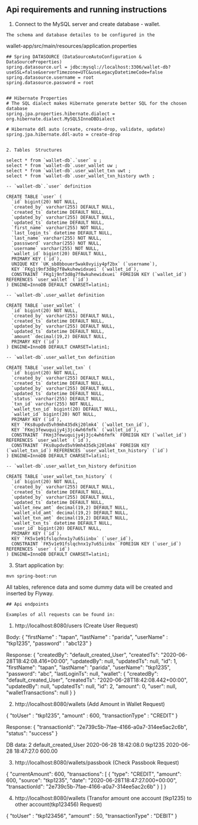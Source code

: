 ## Api requirements and running instructions
1. Connect to the MySQL server and create database -  wallet.

 ```
The schema and database detailes to be configured in the
``` 
wallet-app/src/main/resources/application.properties
```
## Spring DATASOURCE (DataSourceAutoConfiguration & DataSourceProperties)
spring.datasource.url = jdbc:mysql://localhost:3306/wallet-db?useSSL=false&serverTimezone=UTC&useLegacyDatetimeCode=false
spring.datasource.username = root
spring.datasource.password = root


## Hibernate Properties
# The SQL dialect makes Hibernate generate better SQL for the chosen database
spring.jpa.properties.hibernate.dialect = org.hibernate.dialect.MySQL5InnoDBDialect

# Hibernate ddl auto (create, create-drop, validate, update)
spring.jpa.hibernate.ddl-auto = create-drop


2. Tables  Structures

select * from `wallet-db`.`user` u ;
select * from `wallet-db`.user_wallet uw ;
select * from `wallet-db`.user_wallet_txn uwt ;
select * from `wallet-db`.user_wallet_txn_history uwth ;

-- `wallet-db`.`user` definition

CREATE TABLE `user` (
  `id` bigint(20) NOT NULL,
  `created_by` varchar(255) DEFAULT NULL,
  `created_ts` datetime DEFAULT NULL,
  `updated_by` varchar(255) DEFAULT NULL,
  `updated_ts` datetime DEFAULT NULL,
  `first_name` varchar(255) NOT NULL,
  `last_login_ts` datetime DEFAULT NULL,
  `last_name` varchar(255) NOT NULL,
  `passsword` varchar(255) NOT NULL,
  `username` varchar(255) NOT NULL,
  `wallet_id` bigint(20) DEFAULT NULL,
  PRIMARY KEY (`id`),
  UNIQUE KEY `UK_sb8bbouer5wak8vyiiy4pf2bx` (`username`),
  KEY `FKg1j9nf3d8g7f8wkuhewidxuei` (`wallet_id`),
  CONSTRAINT `FKg1j9nf3d8g7f8wkuhewidxuei` FOREIGN KEY (`wallet_id`) REFERENCES `user_wallet` (`id`)
) ENGINE=InnoDB DEFAULT CHARSET=latin1;

-- `wallet-db`.user_wallet definition

CREATE TABLE `user_wallet` (
  `id` bigint(20) NOT NULL,
  `created_by` varchar(255) DEFAULT NULL,
  `created_ts` datetime DEFAULT NULL,
  `updated_by` varchar(255) DEFAULT NULL,
  `updated_ts` datetime DEFAULT NULL,
  `amount` decimal(19,2) DEFAULT NULL,
  PRIMARY KEY (`id`)
) ENGINE=InnoDB DEFAULT CHARSET=latin1;

-- `wallet-db`.user_wallet_txn definition

CREATE TABLE `user_wallet_txn` (
  `id` bigint(20) NOT NULL,
  `created_by` varchar(255) DEFAULT NULL,
  `created_ts` datetime DEFAULT NULL,
  `updated_by` varchar(255) DEFAULT NULL,
  `updated_ts` datetime DEFAULT NULL,
  `status` varchar(255) DEFAULT NULL,
  `txn_id` varchar(255) NOT NULL,
  `wallet_txn_id` bigint(20) DEFAULT NULL,
  `wallet_id` bigint(20) NOT NULL,
  PRIMARY KEY (`id`),
  KEY `FKs8updvd5vh9mh435dkj20lmk4` (`wallet_txn_id`),
  KEY `FKmj3fewuquijy4j3jc4wh6fmfk` (`wallet_id`),
  CONSTRAINT `FKmj3fewuquijy4j3jc4wh6fmfk` FOREIGN KEY (`wallet_id`) REFERENCES `user_wallet` (`id`),
  CONSTRAINT `FKs8updvd5vh9mh435dkj20lmk4` FOREIGN KEY (`wallet_txn_id`) REFERENCES `user_wallet_txn_history` (`id`)
) ENGINE=InnoDB DEFAULT CHARSET=latin1;

-- `wallet-db`.user_wallet_txn_history definition

CREATE TABLE `user_wallet_txn_history` (
  `id` bigint(20) NOT NULL,
  `created_by` varchar(255) DEFAULT NULL,
  `created_ts` datetime DEFAULT NULL,
  `updated_by` varchar(255) DEFAULT NULL,
  `updated_ts` datetime DEFAULT NULL,
  `wallet_new_amt` decimal(19,2) DEFAULT NULL,
  `wallet_old_amt` decimal(19,2) DEFAULT NULL,
  `wallet_txn_amt` decimal(19,2) DEFAULT NULL,
  `wallet_txn_ts` datetime DEFAULT NULL,
  `user_id` bigint(20) DEFAULT NULL,
  PRIMARY KEY (`id`),
  KEY `FK5v1e91fslqchnx1y7u65iinbx` (`user_id`),
  CONSTRAINT `FK5v1e91fslqchnx1y7u65iinbx` FOREIGN KEY (`user_id`) REFERENCES `user` (`id`)
) ENGINE=InnoDB DEFAULT CHARSET=latin1;

``` 
3. Start application by:
``` 
mvn spring-boot:run
``` 
All tables, reference data and some dummy data will be created and inserted by Flyway.

``` 
## Api endpoints

Examples of all requests can be found in:
``` 

1. http://localhost:8080/users  (Create User Request)

Body:
{
	"firstName" : "tapan",
	"lastName" : "parida",
	"userName" : "tkp1235",
	"password" : "abc123"
}

Response:
{
    "createdBy": "default_created_User",
    "createdTs": "2020-06-28T18:42:08.416+00:00",
    "updatedBy": null,
    "updatedTs": null,
    "id": 1,
    "firstName": "tapan",
    "lastName": "parida",
    "userName": "tkp1235",
    "password": "abc",
    "lastLoginTs": null,
    "wallet": {
        "createdBy": "default_created_User",
        "createdTs": "2020-06-28T18:42:08.442+00:00",
        "updatedBy": null,
        "updatedTs": null,
        "id": 2,
        "amount": 0,
        "user": null,
        "walletTransactions": null
    }
}

2. http://localhost:8080/wallets (Add Amount in Wallet Request)


{
	"toUser" : "tkp1235",
	"amount" : 600,
	"transactionType" : "CREDIT"
}


Response:
{
    "transactionId": "2e739c5b-7fae-4166-a0a7-314ee5ac2c6b",
    "status": "success"
}

DB data:
2	default_created_User	2020-06-28 18:42:08.0	tkp1235	2020-06-28 18:47:27.0	600.00


3. http://localhost:8080/wallets/passbook  (Check Passbook Request)


{
    "currentAmount": 600,
    "transactions": [
        {
            "type": "CREDIT",
            "amount": 600,
            "source": "tkp1235",
            "date": "2020-06-28T18:47:27.000+00:00",
            "transactionId": "2e739c5b-7fae-4166-a0a7-314ee5ac2c6b"
        }
    ]
}

4. http://localhost:8080/wallets (Transfor amount one account (tkp1235) to other account(tkp123456) Request)


{
	"toUser" : "tkp123456",
	"amount" : 50,
	"transactionType" : "DEBIT"
}




